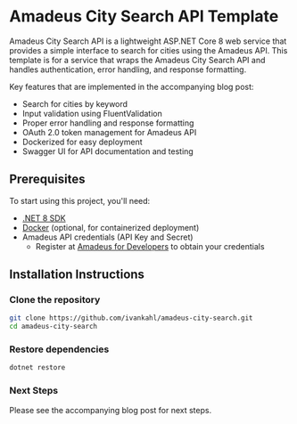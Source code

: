 # Amadeus City Search API Template

Amadeus City Search API is a lightweight ASP.NET Core 8 web service that provides a simple interface to search for cities using the Amadeus API. This template is for a service that wraps the Amadeus City Search API and handles authentication, error handling, and response formatting.

Key features that are implemented in the accompanying blog post:
- Search for cities by keyword
- Input validation using FluentValidation
- Proper error handling and response formatting
- OAuth 2.0 token management for Amadeus API
- Dockerized for easy deployment
- Swagger UI for API documentation and testing

## Prerequisites

To start using this project, you'll need:

- [.NET 8 SDK](https://dotnet.microsoft.com/download/dotnet/8.0)
- [Docker](https://www.docker.com/products/docker-desktop) (optional, for containerized deployment)
- Amadeus API credentials (API Key and Secret)
    - Register at [Amadeus for Developers](https://developers.amadeus.com/) to obtain your credentials

## Installation Instructions

### Clone the repository

```bash
git clone https://github.com/ivankahl/amadeus-city-search.git
cd amadeus-city-search
```

### Restore dependencies

```bash
dotnet restore
```

### Next Steps

Please see the accompanying blog post for next steps.